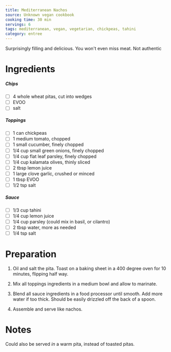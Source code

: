 ```yaml
---
title: Mediterranean Nachos
source: Unknown vegan cookbook
cooking time: 30 min
servings: 6
tags: mediterranean, vegan, vegetarian, chickpeas, tahini
category: entree
---
```


Surprisingly filling and delicious. You won't even miss meat. Not authentic

Ingredients
===========

##### Chips
* [ ] 4 whole wheat pitas, cut into wedges
* [ ] EVOO
* [ ] salt

##### Toppings
* [ ] 1 can chickpeas
* [ ] 1 medium tomato, chopped
* [ ] 1 small cucumber, finely chopped
* [ ] 1/4 cup small green onions, finely chopped
* [ ] 1/4 cup flat leaf parsley, finely chopped
* [ ] 1/4 cup kalamata olives, thinly sliced
* [ ] 2 tbsp lemon juice
* [ ] 1 large clove garlic, crushed or minced
* [ ] 1 tbsp EVOO
* [ ] 1/2 tsp salt

##### Sauce
* [ ] 1/3 cup tahini
* [ ] 1/4 cup lemon juice
* [ ] 1/4 cup parsley (could mix in basil, or cilantro)
* [ ] 2 tbsp water, more as needed
* [ ] 1/4 tsp salt

Preparation
===========

1. Oil and salt the pita. Toast on a baking sheet in a 400 degree oven for 10 minutes, flipping half way.

2. Mix all toppings ingredients in a medium bowl and allow to marinate.

3. Blend all sauce ingredients in a food processor until smooth. Add more water if too thick. Should be easily drizzled off the back of a spoon.

4. Assemble and serve like nachos.

Notes
=====

Could also be served _in_ a warm pita, instead of toasted pitas.
